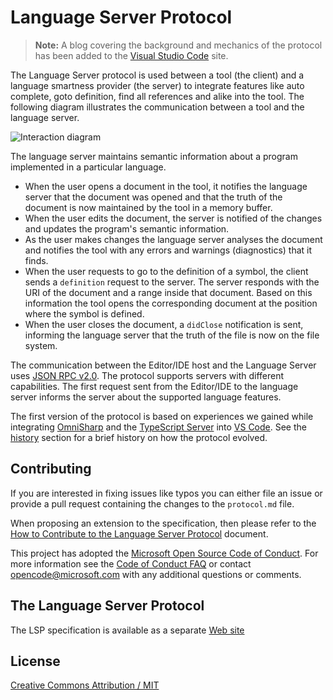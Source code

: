 # Language Server Protocol

> **Note:** A blog covering the background and mechanics of the protocol has been added to the [Visual Studio Code](https://code.visualstudio.com/blogs/2016/06/27/common-language-protocol) site.

The Language Server protocol is used between a tool (the client) and a language smartness provider (the server) to integrate features 
like auto complete, goto definition, find all references and alike into the tool. The following diagram illustrates the communication between a tool and the language server.

![Interaction diagram](images/interaction-diagram.png)

The language server maintains semantic information about a program implemented in a particular language. 
* When the user opens a document in the tool, it notifies the language server that the document was opened and that the truth of the document is now maintained by the tool in a memory buffer. 
* When the user edits the document, the server is notified of the changes and updates the program's semantic information.
* As the user makes changes the language server analyses the document and notifies the tool with any errors and warnings (diagnostics) that it finds.
* When the user requests to go to the definition of a symbol, the client sends a `definition` request to the server. The server responds with the URI of the document and a range inside that document. Based on this information the tool opens the corresponding document at the position where the symbol is defined.
* When the user closes the document, a `didClose` notification is sent, informing the language server that the truth of the file is now on the file system.

The communication between the Editor/IDE host and the Language Server uses [JSON RPC v2.0](http://www.jsonrpc.org/specification). The protocol supports servers with different capabilities. The first request sent from the Editor/IDE to the language server informs the server about the supported language features.

The first version of the protocol is based on experiences we gained while
integrating [OmniSharp](http://www.omnisharp.net/) and the [TypeScript Server](https://github.com/Microsoft/TypeScript/tree/master/src/server) into 
[VS Code](https://code.visualstudio.com/). See the [history](https://github.com/Microsoft/language-server-protocol/wiki/Protocol-History) section for a brief history on how the protocol evolved.

## Contributing
If you are interested in fixing issues like typos you can either file an issue or provide a pull request containing the changes to the `protocol.md` file. 

When proposing an extension to the specification, then please refer to the [How to Contribute to the Language Server Protocol](contributing.md) document.

This project has adopted the [Microsoft Open Source Code of Conduct](https://opensource.microsoft.com/codeofconduct/). For more information see the [Code of Conduct FAQ](https://opensource.microsoft.com/codeofconduct/faq/) or contact [opencode@microsoft.com](mailto:opencode@microsoft.com) with any additional questions or comments.

## The Language Server Protocol

The LSP specification is available as a separate [Web site](https://microsoft.github.io/language-server-protocol/specification)

## License
[Creative Commons Attribution / MIT](License.txt)
